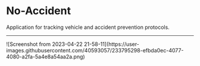 # No-Accident
Application for tracking vehicle and accident prevention protocols.
<hr>
![Screenshot from 2023-04-22 21-58-11](https://user-images.githubusercontent.com/40593057/233795298-efbda0ec-4077-4080-a2fa-5a4e8a54aa2a.png)
